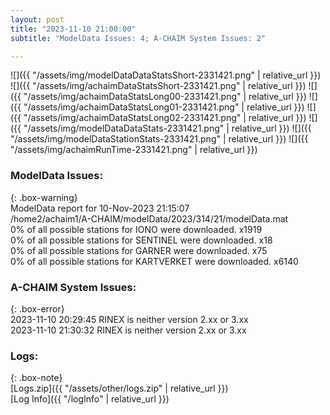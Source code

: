 ```yaml
---
layout: post
title: "2023-11-10 21:00:00"
subtitle: "ModelData Issues: 4; A-CHAIM System Issues: 2"

---
```


![]({{ "/assets/img/modelDataDataStatsShort-2331421.png" | relative_url }})
![]({{ "/assets/img/achaimDataStatsShort-2331421.png" | relative_url }})
![]({{ "/assets/img/achaimDataStatsLong00-2331421.png" | relative_url }})
![]({{ "/assets/img/achaimDataStatsLong01-2331421.png" | relative_url }})
![]({{ "/assets/img/achaimDataStatsLong02-2331421.png" | relative_url }})
![]({{ "/assets/img/modelDataDataStats-2331421.png" | relative_url }})
![]({{ "/assets/img/modelDataStationStats-2331421.png" | relative_url }})
![]({{ "/assets/img/achaimRunTime-2331421.png" | relative_url }})


### ModelData Issues:  
  
{: .box-warning}  
 ModelData report for 10-Nov-2023 21:15:07   
 /home2/achaim1/A-CHAIM/modelData/2023/314/21/modelData.mat   
 0% of all possible stations for IONO were downloaded. x1919   
 0% of all possible stations for SENTINEL were downloaded. x18   
 0% of all possible stations for GARNER were downloaded. x75   
 0% of all possible stations for KARTVERKET were downloaded. x6140   
  
### A-CHAIM System Issues:  
  
{: .box-error}  
2023-11-10 20:29:45 RINEX is neither version 2.xx or 3.xx  
2023-11-10 21:30:32 RINEX is neither version 2.xx or 3.xx  

### Logs:  
  
{: .box-note}  
[Logs.zip]({{ "/assets/other/logs.zip" | relative_url }})  
[Log Info]({{ "/logInfo" | relative_url }})  
